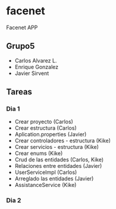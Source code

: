 # facenet
Facenet APP

## Grupo5
 
* Carlos Alvarez L.
* Enrique Gonzalez
* Javier Sirvent

## Tareas

### Dia 1
* Crear proyecto (Carlos)
* Crear estructura (Carlos)
* Aplication.properties (Javier)
* Crear controladores - estructura (Kike)
* Crear servicios - estructura (Kike)
* Crear enums (Kike)
* Crud de las entidades (Carlos, Kike)
* Relaciones entre entidades (Javier)
* UserServiceImpl (Carlos)
* Arreglado las entidades (Javier)
* AssistanceService (Kike)

### Dia 2
